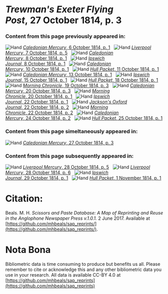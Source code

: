 # *Trewman's Exeter Flying Post*, 27 October 1814, p. 3  
  
### Content from this page previously appeared in:  
![Hand](http://scissorsandpaste.net/wp-content/uploads/2017/06/smallhandpointer.png) [*Caledonian Mercury*, 6 October 1814, p. 1](https://mhbeals.github.io/sap_html/Caledonian-Mercury/Caledonian-Mercury-6-October-1814-p-1)  
![Hand](http://scissorsandpaste.net/wp-content/uploads/2017/06/smallhandpointer.png) [*Liverpool Mercury*, 7 October 1814, p. 5](https://mhbeals.github.io/sap_html/Liverpool-Mercury/Liverpool-Mercury-7-October-1814-p-5)  
![Hand](http://scissorsandpaste.net/wp-content/uploads/2017/06/smallhandpointer.png) [*Caledonian Mercury*, 8 October 1814, p. 1](https://mhbeals.github.io/sap_html/Caledonian-Mercury/Caledonian-Mercury-8-October-1814-p-1)  
![Hand](http://scissorsandpaste.net/wp-content/uploads/2017/06/smallhandpointer.png) [*Ipswich Journal*, 8 October 1814, p. 1](https://mhbeals.github.io/sap_html/Ipswich-Journal/Ipswich-Journal-8-October-1814-p-1)  
![Hand](http://scissorsandpaste.net/wp-content/uploads/2017/06/smallhandpointer.png) [*Caledonian Mercury*, 10 October 1814, p. 1](https://mhbeals.github.io/sap_html/Caledonian-Mercury/Caledonian-Mercury-10-October-1814-p-1)  
![Hand](http://scissorsandpaste.net/wp-content/uploads/2017/06/smallhandpointer.png) [*Hull Packet*, 11 October 1814, p. 1](https://mhbeals.github.io/sap_html/Hull-Packet/Hull-Packet-11-October-1814-p-1)  
![Hand](http://scissorsandpaste.net/wp-content/uploads/2017/06/smallhandpointer.png) [*Caledonian Mercury*, 13 October 1814, p. 1](https://mhbeals.github.io/sap_html/Caledonian-Mercury/Caledonian-Mercury-13-October-1814-p-1)  
![Hand](http://scissorsandpaste.net/wp-content/uploads/2017/06/smallhandpointer.png) [*Ipswich Journal*, 15 October 1814, p. 1](https://mhbeals.github.io/sap_html/Ipswich-Journal/Ipswich-Journal-15-October-1814-p-1)  
![Hand](http://scissorsandpaste.net/wp-content/uploads/2017/06/smallhandpointer.png) [*Hull Packet*, 18 October 1814, p. 1](https://mhbeals.github.io/sap_html/Hull-Packet/Hull-Packet-18-October-1814-p-1)  
![Hand](http://scissorsandpaste.net/wp-content/uploads/2017/06/smallhandpointer.png) [*Morning Chronicle*, 19 October 1814, p. 3](https://mhbeals.github.io/sap_html/Morning-Chronicle/Morning-Chronicle-19-October-1814-p-3)  
![Hand](http://scissorsandpaste.net/wp-content/uploads/2017/06/smallhandpointer.png) [*Caledonian Mercury*, 20 October 1814, p. 3](https://mhbeals.github.io/sap_html/Caledonian-Mercury/Caledonian-Mercury-20-October-1814-p-3)  
![Hand](http://scissorsandpaste.net/wp-content/uploads/2017/06/smallhandpointer.png) [*Morning Chronicle*, 20 October 1814, p. 1](https://mhbeals.github.io/sap_html/Morning-Chronicle/Morning-Chronicle-20-October-1814-p-1)  
![Hand](http://scissorsandpaste.net/wp-content/uploads/2017/06/smallhandpointer.png) [*Ipswich Journal*, 22 October 1814, p. 1](https://mhbeals.github.io/sap_html/Ipswich-Journal/Ipswich-Journal-22-October-1814-p-1)  
![Hand](http://scissorsandpaste.net/wp-content/uploads/2017/06/smallhandpointer.png) [*Jackson's Oxford Journal*, 22 October 1814, p. 2](https://mhbeals.github.io/sap_html/Jackson's-Oxford-Journal/Jackson's-Oxford-Journal-22-October-1814-p-2)  
![Hand](http://scissorsandpaste.net/wp-content/uploads/2017/06/smallhandpointer.png) [*Morning Chronicle*, 22 October 1814, p. 2](https://mhbeals.github.io/sap_html/Morning-Chronicle/Morning-Chronicle-22-October-1814-p-2)  
![Hand](http://scissorsandpaste.net/wp-content/uploads/2017/06/smallhandpointer.png) [*Caledonian Mercury*, 24 October 1814, p. 2](https://mhbeals.github.io/sap_html/Caledonian-Mercury/Caledonian-Mercury-24-October-1814-p-2)  
![Hand](http://scissorsandpaste.net/wp-content/uploads/2017/06/smallhandpointer.png) [*Hull Packet*, 25 October 1814, p. 1](https://mhbeals.github.io/sap_html/Hull-Packet/Hull-Packet-25-October-1814-p-1)  
  
### Content from this page simeltaneously appeared in:  
![Hand](http://scissorsandpaste.net/wp-content/uploads/2017/06/smallhandpointer.png) [*Caledonian Mercury*, 27 October 1814, p. 3](https://mhbeals.github.io/sap_html/Caledonian-Mercury/Caledonian-Mercury-27-October-1814-p-3)  
  
### Content from this page subsequently appeared in:  
![Hand](http://scissorsandpaste.net/wp-content/uploads/2017/06/smallhandpointer.png) [*Liverpool Mercury*, 28 October 1814, p. 5](https://mhbeals.github.io/sap_html/Liverpool-Mercury/Liverpool-Mercury-28-October-1814-p-5)  
![Hand](http://scissorsandpaste.net/wp-content/uploads/2017/06/smallhandpointer.png) [*Liverpool Mercury*, 28 October 1814, p. 6](https://mhbeals.github.io/sap_html/Liverpool-Mercury/Liverpool-Mercury-28-October-1814-p-6)  
![Hand](http://scissorsandpaste.net/wp-content/uploads/2017/06/smallhandpointer.png) [*Ipswich Journal*, 29 October 1814, p. 1](https://mhbeals.github.io/sap_html/Ipswich-Journal/Ipswich-Journal-29-October-1814-p-1)  
![Hand](http://scissorsandpaste.net/wp-content/uploads/2017/06/smallhandpointer.png) [*Hull Packet*, 1 November 1814, p. 1](https://mhbeals.github.io/sap_html/Hull-Packet/Hull-Packet-1-November-1814-p-1)  


# Citation: 

Beals. M. H. *Scissors and Paste Database: A Map of Reprinting and Reuse in the Anglophone Newspaper Press v.1.0.1.* 2 June 2017. Available at [https://github.com/mhbeals/sap_reprints/](https://github.com/mhbeals/sap_reprints/). 

# Nota Bona

Bibliometric data is time consuming to produce but benefits us all. Please remember to cite or acknowledge this and any other bibliometric data you use in your research. All data is available CC-BY 4.0 at [https://github.com/mhbeals/sap_reprints](https://github.com/mhbeals/sap_reprints)